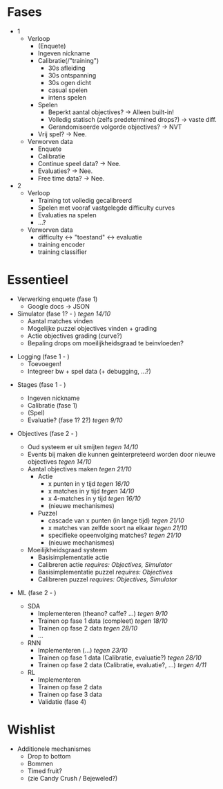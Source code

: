 # Fases
- 1
    - Verloop
        - (Enquete)
        - Ingeven nickname
        - Calibratie(/"training")
            - 30s afleiding
            - 30s ontspanning
            - 30s ogen dicht
            - casual spelen
            - intens spelen
        - Spelen
            - Beperkt aantal objectives? -> Alleen built-in!
            - Volledig statisch (zelfs predetermined drops?) -> vaste diff.
            - Gerandomiseerde volgorde objectives? -> NVT
        - Vrij spel? -> Nee.
    - Verworven data
        - Enquete
        - Calibratie
        - Continue speel data? -> Nee.
        - Evaluaties? -> Nee.
        - Free time data? -> Nee.
- 2
    - Verloop
        - Training tot volledig gecalibreerd
        - Spelen met vooraf vastgelegde difficulty curves
        - Evaluaties na spelen
        - ...?
    - Verworven data
        - difficulty <-> "toestand" <-> evaluatie
        - training encoder
        - training classifier


# Essentieel
- Verwerking enquete (fase 1)
    - Google docs -> JSON
- Simulator (fase 1? - ) *tegen 14/10*
    - Aantal matches vinden
    - Mogelijke puzzel objectives vinden + grading
    - Actie objectives grading (curve?)
    - Bepaling drops om moeilijkheidsgraad te beinvloeden?
+ Logging (fase 1 - ) 
    + Toevoegen!
    + Integreer bw + spel data (+ debugging, ...?)
- Stages (fase 1 - )
    + Ingeven nickname
    + Calibratie (fase 1)
    - (Spel)
    - Evaluatie? (fase 1? 2?) *tegen 9/10*
- Objectives (fase 2 - )
    + Oud systeem er uit smijten *tegen 14/10*
    - Events bij maken die kunnen geinterpreteerd worden door nieuwe objectives *tegen 14/10*
    - Aantal objectives maken *tegen 21/10*
        - Actie
            - x punten in y tijd *tegen 16/10*
            - x matches in y tijd *tegen 14/10*
            - x 4-matches in y tijd *tegen 16/10*
            - (nieuwe mechanismes)
        - Puzzel
            - cascade van x punten (in lange tijd) *tegen 21/10*
            - x matches van zelfde soort na elkaar *tegen 21/10*
            - specifieke opeenvolging matches? *tegen 21/10*
            - (nieuwe mechanismes)
    - Moeilijkheidsgraad systeem
        + Basisimplementatie actie
        - Calibreren actie *requires: Objectives, Simulator*
        - Basisimplementatie puzzel *requires: Objectives*
        - Calibreren puzzel *requires: Objectives, Simulator*
        
- ML (fase 2 - )
    - SDA
        - Implementeren (theano? caffe? ...) *tegen 9/10*
        - Trainen op fase 1 data (compleet) *tegen 18/10*
        - Trainen op fase 2 data *tegen 28/10*
        - ...
    - RNN
        - Implementeren (...) *tegen 23/10*
        - Trainen op fase 1 data (Calibratie, evaluatie?) *tegen 28/10*
        - Trainen op fase 2 data (Calibratie, evaluatie?,  ...) *tegen 4/11*
    - RL
        - Implementeren
        - Trainen op fase 2 data
        - Trainen op fase 3 data
        - Validatie (fase 4)

# Wishlist
- Additionele mechanismes
    - Drop to bottom
    - Bommen
    - Timed fruit?
    - (zie Candy Crush / Bejeweled?)
